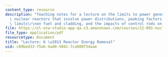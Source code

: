 ```yaml
---
content_type: resource
description: "Teaching notes for a lecture on the limits to power generation from\
  \ nuclear reactors that involve power distributions, peaking factors and thermal\
  \ limits\r\non fuel and cladding, and the impacts of control rods on peaking factors."
file: https://ol-ocw-studio-app-qa.s3.amazonaws.com/courses/22-091-nuclear-reactor-safety-spring-2008/c09bed3375ab4ad058417ca080f54aae_MIT22_091S08_lec06note.pdf
file_type: application/pdf
resourcetype: Document
title: "Lecture: 6 \u2013 Reactor Energy Removal"
uid: c09bed33-75ab-4ad0-5841-7ca080f54aae
---
```

